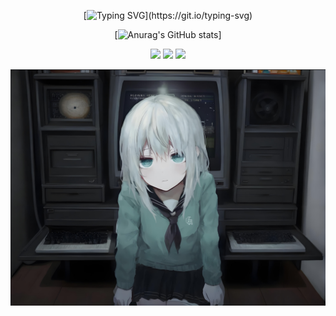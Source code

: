 <div id="title" align=center>

[![Typing SVG](https://readme-typing-svg.herokuapp.com?font=Orbitron&weight=700&size=36&pause=1000&color=6495ED&background=F5F5F500&center=true&vCenter=true&repeat=false&width=435&lines=LucasGuake.)](https://git.io/typing-svg)

[![Anurag's GitHub stats](https://github-readme-stats.vercel.app/api?username=LucasGuake&show_icons=true&theme=tokyonight)]


![](https://img.shields.io/badge/正在学习-C语言-yellow) 
![](https://img.shields.io/badge/喜欢-编程-red) 
![](https://img.shields.io/badge/爱好-二次元-red)

</div>

![背景](image/background.png)

